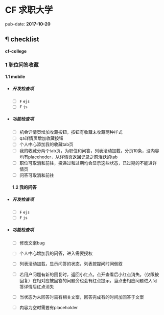 # CF 求职大学

pub-date: **2017-10-20**

## ¶ checklist

**cf-college**

### 1 职位问答收藏

 #### 1.1 mobile

  - ##### 开发检查项

    - [ ] `F` `ejs` 
    - [ ] `F` `js` 

  - ##### 功能检查项

    - [ ] 机会详情页增加收藏按钮，按钮有收藏未收藏两种样式
    - [ ] qa详情页增加收藏按钮
    - [ ] 个人中心添加我的收藏tab页
    - [ ] 我的收藏分两个tab页，为职位和问答，列表滚动加载，分页10条，没内容均有placehoder，从详情页返回记录之前活跃的tab
    - [ ] 职位可取消和前往，投递过和过期均会显示这些状态，已过期的不能进详情页
    - [ ] 问答可取消和前往

     #### 1.2 我的问答

  - ##### 开发检查项

    - [ ] `F` `ejs` 
    - [ ] `F` `js` 

  - ##### 功能检查项

    - [ ] 修改文案bug
    - [ ] 个人中心增加我的问答，进入需要授权
    - [ ] 列表滚动加载，显示问答的状态，列表按提问时间倒叙
    - [ ] 若用户问题有新的回复时，返回小红点。点开查看后小红点消失。（仅限被回复）在相对应被回答的问题旁也会有红点提示。当点击相应问题进入问答详情后红点消失
    - [ ] 当状态为未回答时需有相关文案，回答完成有的时间加回答于文案
    - [ ] 内容为空时需要有placeholder

